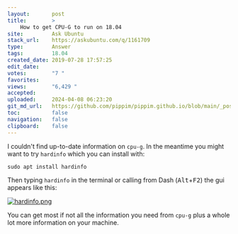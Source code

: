 ```yaml
---
layout:       post
title:        >
    How to get CPU-G to run on 18.04
site:         Ask Ubuntu
stack_url:    https://askubuntu.com/q/1161709
type:         Answer
tags:         18.04
created_date: 2019-07-28 17:57:25
edit_date:    
votes:        "7 "
favorites:    
views:        "6,429 "
accepted:     
uploaded:     2024-04-08 06:23:20
git_md_url:   https://github.com/pippim/pippim.github.io/blob/main/_posts/2019/2019-07-28-How-to-get-CPU-G-to-run-on-18.04.md
toc:          false
navigation:   false
clipboard:    false
---
```


I couldn't find up-to-date information on `cpu-g`. In the meantime you might want to try `hardinfo` which you can install with:

``` 
sudo apt install hardinfo
```

Then typing `hardinfo` in the terminal or calling from Dash (<kbd>Alt</kbd>+<kbd>F2</kbd>) the gui appears like this:

[![hardinfo.png][1]][1]

You can get most if not all the information you need from `cpu-g` plus a whole lot more information on your machine.


  [1]: https://i.stack.imgur.com/VsWzc.png
